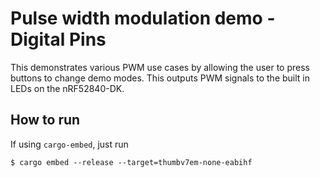 # Pulse width modulation demo - Digital Pins

This demonstrates various PWM use cases by allowing the user to press buttons to change demo modes. This outputs PWM signals to the built in LEDs on the nRF52840-DK.

## How to run 

If using `cargo-embed`, just run

```console
$ cargo embed --release --target=thumbv7em-none-eabihf
```